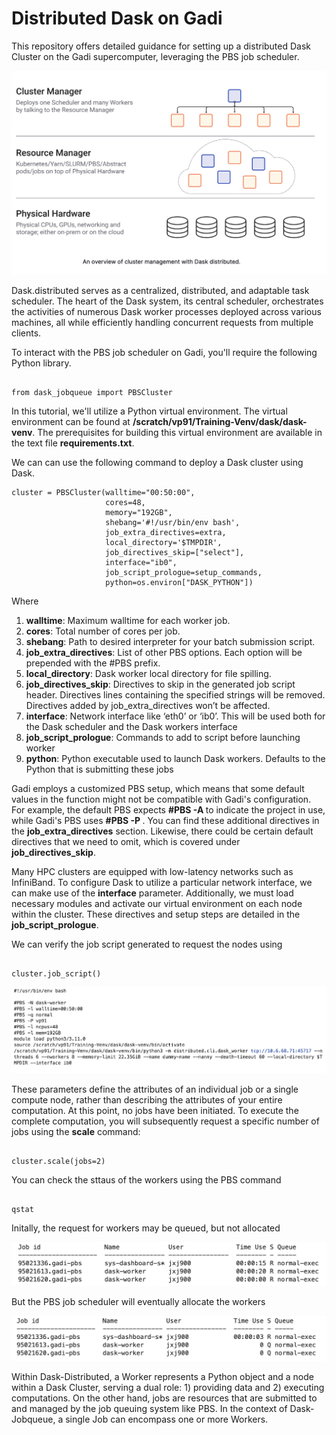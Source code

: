 # Distributed Dask on Gadi
This repository offers detailed guidance for setting up a distributed Dask Cluster on the Gadi supercomputer, leveraging the PBS job scheduler.

![](figs/architecture.png)

Dask.distributed serves as a centralized, distributed, and adaptable task scheduler. The heart of the Dask system, its central scheduler, orchestrates the activities of numerous Dask worker processes deployed across various machines, all while efficiently handling concurrent requests from multiple clients.

To interact with the PBS job scheduler on Gadi, you'll require the following Python library.

```

from dask_jobqueue import PBSCluster

```

In this tutorial, we'll utilize a Python virtual environment. The virtual environment can be found at __/scratch/vp91/Training-Venv/dask/dask-venv__. The prerequisites for building this virtual environment are available in the text file __requirements.txt__.

We can can use the following command to deploy a Dask cluster using Dask.

```
cluster = PBSCluster(walltime="00:50:00", 
                     cores=48, 
                     memory="192GB",
                     shebang='#!/usr/bin/env bash',
                     job_extra_directives=extra, 
                     local_directory='$TMPDIR', 
                     job_directives_skip=["select"], 
                     interface="ib0",
                     job_script_prologue=setup_commands,
                     python=os.environ["DASK_PYTHON"])

```

Where 
1. **walltime**: Maximum walltime for each worker job.
2. **cores**: Total number of cores per job.
3. **shebang**: Path to desired interpreter for your batch submission script.
4. **job_extra_directives**: List of other PBS options. Each option will be prepended with the #PBS prefix.
5. **local_directory**: Dask worker local directory for file spilling.
6. **job_directives_skip**: Directives to skip in the generated job script header. Directives lines containing the specified strings will be removed. Directives added by job_extra_directives won’t be affected.
7. **interface**: Network interface like ‘eth0’ or ‘ib0’. This will be used both for the Dask scheduler and the Dask workers interface
8. **job_script_prologue**: Commands to add to script before launching worker
9. **python**: Python executable used to launch Dask workers. Defaults to the Python that is submitting these jobs

Gadi employs a customized PBS setup, which means that some default values in the function might not be compatible with Gadi's configuration. For example, the default PBS expects __#PBS -A <project name>__ to indicate the project in use, while Gadi's PBS uses __#PBS -P <project name>__. You can find these additional directives in the __job_extra_directives__ section. Likewise, there could be certain default directives that we need to omit, which is covered under __job_directives_skip__.

Many HPC clusters are equipped with low-latency networks such as InfiniBand. To configure Dask to utilize a particular network interface, we can make use of the __interface__ parameter. Additionally, we must load necessary modules and activate our virtual environment on each node within the cluster. These directives and setup steps are detailed in the __job_script_prologue__.

We can verify the job script generated to request the nodes using

```

cluster.job_script()

```
![](figs/script.png)

These parameters define the attributes of an individual job or a single compute node, rather than describing the attributes of your entire computation. At this point, no jobs have been initiated. To execute the complete computation, you will subsequently request a specific number of jobs using the __scale__ command:

```

cluster.scale(jobs=2)

```

You can check the sttaus of the workers using the PBS command

```

qstat

```

Initally, the request for workers may be queued, but not allocated

![](figs/pbs1.png)

But the PBS job scheduler will eventually allocate the workers

![](figs/pbs2.png)


Within Dask-Distributed, a Worker represents a Python object and a node within a Dask Cluster, serving a dual role: 1) providing data and 2) executing computations. On the other hand, jobs are resources that are submitted to and managed by the job queuing system like PBS. In the context of Dask-Jobqueue, a single Job can encompass one or more Workers.

